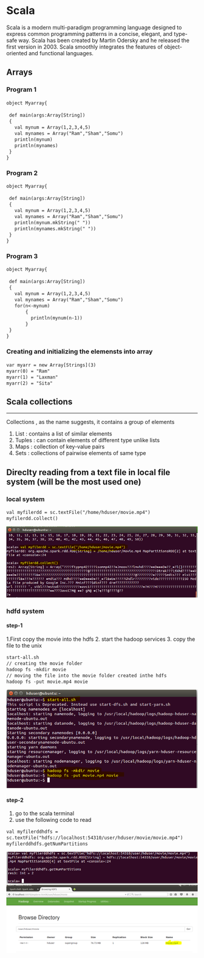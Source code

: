 # Scala
Scala is a modern multi-paradigm programming language designed to express common programming patterns in a concise, elegant, and type-safe way. Scala has been created by Martin Odersky and he released the first version in 2003. Scala smoothly integrates the features of object-oriented and functional languages.

## Arrays

### Program 1
```
object Myarray{

 def main(args:Array[String])
 {
   val mynum = Array(1,2,3,4,5) 
   val mynames = Array("Ram","Sham","Somu")    
   println(mynum)
   println(mynames)
 }  
}
```
### Program 2
```
object Myarray{

 def main(args:Array[String])
 {
   val mynum = Array(1,2,3,4,5) 
   val mynames = Array("Ram","Sham","Somu")     
   println(mynum.mkString(" "))
   println(mynames.mkString(" "))
 }  
}
```
### Program 3
```
object Myarray{

 def main(args:Array[String])
 {
   val mynum = Array(1,2,3,4,5) 
   val mynames = Array("Ram","Sham","Somu")    
   for(n<-mynum)
       {
         println(mynum(n-1))
       }
 }  
}
```
### Creating and initializing the elemensts into array
```
var myarr = new Array[Strings](3)
myarr(0) = "Ram"
myarr(1) = "Laxman"
myarr(2) = "Sita"

```
## Scala collections
-----------------------------------------------------------------------------
Collections , as the name suggests, it contains a group of elements 

1. List  : contains a list of similar elements 
2. Tuples : can contain elements of different type unlike lists
3. Maps : collection of key-value pairs 
4. Sets : collections of pairwise elements of same type 

## Direclty reading from a text file in local file system (will be the most used one)
### local system
```
val myfilerdd = sc.textFile("/home/hduser/movie.mp4")
myfilerdd.collect()
```
![alt text](https://github.com/udayallu/Scala/blob/master/Scala%20Images/local.PNG)

### hdfd system
#### step-1
1.First copy the movie into the hdfs
2. start the hadoop services
3. copy the file to the unix
```
start-all.sh
// creating the movie folder
hadoop fs -mkdir movie
// moving the file into the movie folder created inthe hdfs
hadoop fs -put movie.mp4 movie
```
![alt text](https://github.com/udayallu/Scala/blob/master/Scala%20Images/scala%20hdfs1.PNG)

#### step-2
1. go to the scala terminal
2. use the following code to read
```
val myfilerddhdfs = sc.textFile("hdfs://localhost:54310/user/hduser/movie/movie.mp4")
myfilerddhdfs.getNumPartitions

```
![alt text](https://github.com/udayallu/Scala/blob/master/Scala%20Images/scala%20hdfs%202.PNG)
![alt text](https://github.com/udayallu/Scala/blob/master/Scala%20Images/hdfs%203.PNG)

